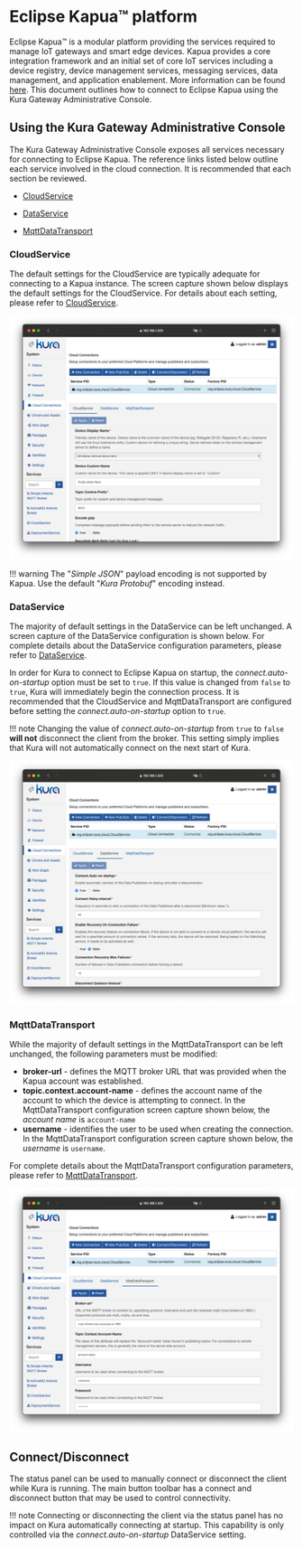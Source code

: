 # Eclipse Kapua&trade; platform

Eclipse Kapua™ is a modular platform providing the services required to manage IoT gateways and smart edge devices. Kapua provides a core integration framework and an initial set of core IoT services including a device registry, device management services, messaging services, data management, and application enablement. More information can be found [here](https://www.eclipse.org/kapua/). This document outlines how to connect to Eclipse Kapua using the Kura Gateway Administrative Console.

## Using the Kura Gateway Administrative Console

The Kura Gateway Administrative Console exposes all services necessary for connecting to Eclipse Kapua. The reference links listed below outline each service involved in the cloud connection. It is recommended that each section be reviewed.

- [CloudService](#cloudservice)

- [DataService](#dataservice)

- [MqttDataTransport](#mqttdatatransport)

### CloudService

The default settings for the CloudService are typically adequate for connecting to a Kapua instance. The screen capture shown below displays the default settings for the CloudService. For details about each setting, please refer to [CloudService](#cloudservice).

![](images/cloudService.png)

!!! warning
    The "*Simple JSON*" payload encoding is not supported by Kapua. Use the default "*Kura Protobuf*" encoding instead.

### DataService

The majority of default settings in the DataService can be left unchanged. A screen capture of the DataService configuration is shown below. For complete details about the DataService configuration parameters, please refer to [DataService](#dataservice).

In order for Kura to connect to Eclipse Kapua on startup, the *connect.auto-on-startup* option must be set to `true`. If this value is changed from `false` to `true`, Kura will immediately begin the connection process. It is recommended that the CloudService and MqttDataTransport are configured before setting the *connect.auto-on-startup* option to `true`.

!!! note
    Changing the value of *connect.auto-on-startup* from `true` to `false` **will not** disconnect the client from the broker. This setting simply implies that Kura will not automatically connect on the next start of Kura.

![](images/dataService.png)

### MqttDataTransport

While the majority of default settings in the MqttDataTransport can be left unchanged, the following parameters must be modified:

- **broker-url** - defines the MQTT broker URL that was provided when the Kapua account was established.
- **topic.context.account-name** - defines the account name of the account to which the device is attempting to connect. In the MqttDataTransport configuration screen capture shown below, the *account name* is `account-name`
- **username** - identifies the user to be used when creating the connection. In the MqttDataTransport configuration screen capture shown below, the *username* is `username`.

For complete details about the MqttDataTransport configuration parameters, please refer to [MqttDataTransport](#mqttdatatransport).

![](images/dataTransport.png)

## Connect/Disconnect

The status panel can be used to manually connect or disconnect the client while Kura is running. The main button toolbar has a connect and disconnect button that may be used to control connectivity.

!!! note
    Connecting or disconnecting the client via the status panel has no impact on Kura automatically connecting at startup. This capability is only controlled via the *connect.auto-on-startup* DataService setting.
